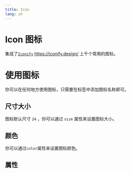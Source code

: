 ```yaml
---
title: Icon
lang: zh
---
```


<script setup lang="ts">
  import props from "../../../example/icon/description/zh-props.ts";
</script>

# Icon 图标

集成了[```Iconify```](https://iconify.design/) https://iconify.design/ 上千个常用的图标。


# 使用图标

你可以在任何地方使用图标，只需要在标签中添加图标名称即可。

<demo src="../../../example/icon/icon.vue"></demo>

## 尺寸大小

图标默认尺寸 ```24``` ，你可以通过 ```size``` 属性来设置图标大小。

<demo src="../../../example/icon/size.vue"></demo>

## 颜色

你可以通过```color```属性来设置图标颜色。

<demo src="../../../example/icon/color.vue"></demo>

## 属性

<table-block type="propsZh" :data="props"></table-block>
